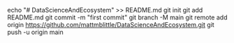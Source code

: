 echo "# DataScienceAndEcosystem" >> README.md
git init
git add README.md
git commit -m "first commit"
git branch -M main
git remote add origin https://github.com/mattmblittle/DataScienceAndEcosystem.git
git push -u origin main
